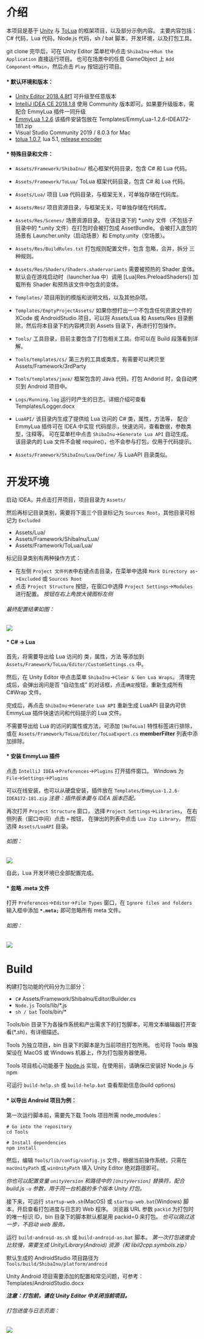 # 介绍

本项目是基于 [Unity](https://unity.com) 与 [ToLua](https://github.com/topameng/tolua) 的框架项目，以及部分示例内容。
主要内容包括：C# 代码，Lua 代码，Node.js 代码，sh / bat 脚本，开发环境，以及打包工具。

git clone 完毕后，可在 Unity Editor 菜单栏中点击 `ShibaInu`->`Run the Application` 直接运行项目。
也可在场景中的任意 GameObject 上 `Add Component`->`Main`，然后点击 `Play` 按钮运行项目。

#### * 默认环境和版本：
  - [Unity Editor 2018.4.8f1](https://unity3d.com/cn/unity/whats-new/2018.4.8) 可升级至任意版本
  - [IntelliJ IDEA CE 2018.1.8](https://www.jetbrains.com/idea/download/other.html) 使用 Community 版本即可。如果要升级版本，需配合 EmmyLua 插件一同升级
  - [EmmyLua 1.2.6](https://emmylua.github.io) 该插件安装包放在 Templates/EmmyLua-1.2.6-IDEA172-181.zip
  - Visual Studio Community 2019 / 8.0.3 for Mac
  - [tolua 1.0.7](https://github.com/topameng/tolua), lua 5.1, [release encoder](https://github.com/lolo1208/unity3d-lolo/blob/master/Tools/tools/luaEncoder/readme.txt)

#### * 特殊目录和文件：
  - `Assets/Framework/ShibaInu/` 核心框架代码目录，包含 C# 和 Lua 代码。

  - `Assets/Framework/ToLua/` ToLua 框架代码目录，包含 C# 和 Lua 代码。
  - `Assets/Lua/` 项目 Lua 代码目录，与框架无关，可单独存储在代码库。
  - `Assets/Res/` 项目资源目录，与框架无关，可单独存储在代码库。
  - `Assets/Res/Scenes/` 场景资源目录。
    在该目录下的 *.unity 文件（不包括子目录中的 *.unity 文件）在打包时会被打包成 AssetBundle。
    会被打入底包的场景有 Launcher.unity（启动场景）和 Empty.unity（空场景）。
  - `Assets/Res/BuildRules.txt` 打包规则配置文件，包含 忽略，合并，拆分 三种规则。
  - `Assets/Res/Shaders/Shaders.shadervariants` 需要被预热的 Shader 变体。
    默认会在游戏启动时（launcher.lua 中）调用 [Lua]Res.PreloadShaders() 加载所有 Shader 和预热该文件中包含的变体。
  - `Templates/` 项目用到的模版和说明文档，以及其他杂项。
  - `Templates/EmptyProjectAssets/` 如果你想打出一个不包含任何资源文件的 XCode 或 AndroidStudio 项目，可以将 Assets/Lua 和 Assets/Res 目录删除，然后将本目录下的内容拷贝到 Assets 目录下，再进行打包操作。
  - `Tools/` 工具目录，目前主要包含了打包相关工具。你可以在 Build 段落看到详解。
  - `Tools/templates/cs/` 第三方的工具或类库，有需要可以拷贝至 Assets/Framework/3rdParty
  - `Tools/templates/java/` 框架包含的 Java 代码，打包 Andorid 时，会自动拷贝到 Android 项目中。
  - `Logs/Running.log` 运行时产生的日志。详细介绍可查看 Templates/Logger.docx
  - `LuaAPI/` 该目录内生成了提供给 Lua 访问的 C# 类，属性，方法等，
  配合 EmmyLua 插件可在 IDEA 中实现 代码提示，快速访问，查看数据，参数类型，注释等。
  可在菜单栏中点击 `ShibaInu`->`Generate Lua API` 自动生成。
  该目录内的 Lua 文件不会被 require()，也不会参与打包，仅用于代码提示。
  - `Assets/Framework/ShibaInu/Lua/Define/` 与 LuaAPI 目录类似。

# 开发环境

启动 IDEA，并点击打开项目，项目目录为 `Assets/`

然后再标记目录类别，需要将下面三个目录标记为 `Sources Root`，其他目录可标记为 `Excluded`

  - Assets/Lua/
  - Assets/Framework/ShibaInu/Lua/
  - Assets/Framework/ToLua/Lua/

标记目录类别有两种操作方式：

  - 在左侧 `Project 文件列表`中右键点击目录，在菜单中选择 `Mark Directory as`->`Excluded` 或 `Sources Root`
  - 点击 `Project Structure` 按钮，在窗口中选择 `Project Settings`->`Modules` 进行配置。
    *按钮在右上角放大镜图标左侧*

###### 最终配置结果如图：
![](https://raw.githubusercontent.com/lolo1208/unity3d-lolo/master/Templates/Screenshots/project-structure.jpg)

#### * C# -> Lua
首先，将需要导出给 Lua 访问的 类，属性，方法 等添加到 `Assets/Framework/ToLua/Editor/CustomSettings.cs` 中。

然后，在 Unity Editor 中点击菜单 `ShibaInu`->`Clear & Gen Lua Wraps`。
清理完成后，会弹出询问是否 “自动生成” 的对话框，点击`确定`按钮，重新生成所有 C#Wrap 文件。

完成后，再点击 `ShibaInu`->`Generate Lua API` 重新生成 LuaAPI 目录内可供 EmmyLua 插件快速访问和代码提示的 Lua 文件。

不需要导出给 Lua 的访问的属性或方法，可添加 `[NoToLua]` 特性标签进行排除，
或在 `Assets/Framework/ToLua/Editor/ToLuaExport.cs` **memberFilter** 列表中添加排除。

#### * 安装 EmmyLua 插件

点击 `IntelliJ IDEA`->`Preferences`->`Plugins` 打开插件窗口。
Windows 为 `File`->`Settings`->`Plugins`

可以在线安装，也可以从硬盘安装，插件放在 `Templates/EmmyLua-1.2.6-IDEA172-181.zip`
*注意：插件版本要与 IDEA 版本匹配。*

再次打开 `Project Structure` 窗口，
选择 `Project Settings`->`Libraries`，
在右侧列表（窗口中间）点击 `+` 按钮，
在弹出的列表中点击 `Lua Zip Library`，
然后选择 `Assets/LuaAPI` 目录。

###### 如图：
![](https://raw.githubusercontent.com/lolo1208/unity3d-lolo/master/Templates/Screenshots/libraries-luaapi.jpg)

自此，Lua 开发环境已全部配置完成。

#### * 忽略 .meta 文件
打开 `Preferences`->`Editor`->`File Types` 窗口，在 `Ignore files and folders` 输入框中添加 **`*.meta;`** 即可忽略所有 meta 文件。

###### 如图：
![](https://raw.githubusercontent.com/lolo1208/unity3d-lolo/master/Templates/Screenshots/preferences-ignore-meta.jpg)


# Build
构建打包功能的代码分为三部分：

  - `C#` Assets/Framework/ShibaInu/Editor/Builder.cs
  - `Node.js` Tools/lib/*.js
  - `sh / bat` Tools/bin/*

Tools/bin 目录下为各操作系统和产出需求下的打包脚本，可用文本编辑器打开查看(*.sh)，有详细描述。

Tools 为独立项目，bin 目录下的脚本是为当前项目打包所用。
也可将 Tools 单独架设在 MacOS 或 Windows 机器上，作为打包服务器使用。

Tools 项目核心功能基于 [Node.js](https://nodejs.org/en/download) 实现，在使用前，请确保已安装好 Node.js 与 npm

可运行 `build-help.sh` 或 `build-help.bat` 查看帮助信息(build options)

#### * 以导出 Android 项目为例：

第一次运行脚本前，需要先下载 Tools 项目所需 node_modules：

```
# Go into the repository
cd Tools

# Install dependencies
npm install
```

然后，编辑 `Tools/lib/config/config.js` 文件，根据当前操作系统，只需在 `macUnityPath` 或 `winUnityPath` 填入 Unity Editor 绝对路径即可。

*你也可以配置变量 `unityVersion` 和路径中的 `[UnityVersion]` 替换符，配合 build.js `-u` 参数，用于同一台机器的多个版本 Unity 打包。*

接下来，可运行 `startup-web.sh`(MacOS) 或 `startup-web.bat`(Windows) 脚本，开启查看打包进度与日志的 Web 程序。
浏览器 URL 参数 `packid` 为打包时的唯一标识 ID，bin 目录下的脚本默认都是用 packid=0 来打包。
*也可以跳过这一步，不启动 web 服务。*

运行 `build-android-as.sh` 或 `build-android-as.bat` 脚本。
*第一次打包速度会比较慢，需要生成 Unity/Library(Android) 资源（和 libil2cpp.symbols.zip）*

默认生成的 AndroidStudio 项目路径为 `Tools/build/ShibaInu/platform/android`

Unity Android 项目需要添加的配置和常见问题，可参考：Templates/AndroidStudio.docx

***注意：打包前，请在 Unity Editor 中关闭当前项目。***

###### 打包进度与日志页面：
![](https://raw.githubusercontent.com/lolo1208/unity3d-lolo/master/Templates/Screenshots/build-web-page.jpg)

